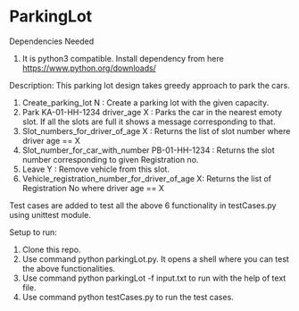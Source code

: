 # ParkingLot
Dependencies Needed
1. It is python3 compatible. Install dependency from here https://www.python.org/downloads/ 

Description: 
This parking lot design takes greedy approach to park the cars.
1. Create_parking_lot N : Create a parking lot with the given capacity.
2. Park KA-01-HH-1234 driver_age X : Parks the car in the nearest emoty slot. If all the slots are full it shows a message corresponding to that.
3. Slot_numbers_for_driver_of_age X : Returns the list of slot number where driver age == X
4. Slot_number_for_car_with_number PB-01-HH-1234 : Returns the slot number corresponding to given Registration no.
5. Leave Y : Remove vehicle from this slot. 
6. Vehicle_registration_number_for_driver_of_age X: Returns the list of Registration No where driver age == X

Test cases are added to test all the above 6 functionality in testCases.py using unittest module.

Setup to run:
1. Clone this repo.
2. Use command python parkingLot.py. It opens a shell where you can test the above functionalities.
3. Use command python parkingLot -f input.txt to run with the help of text file.
4. Use command python testCases.py to run the test cases.


